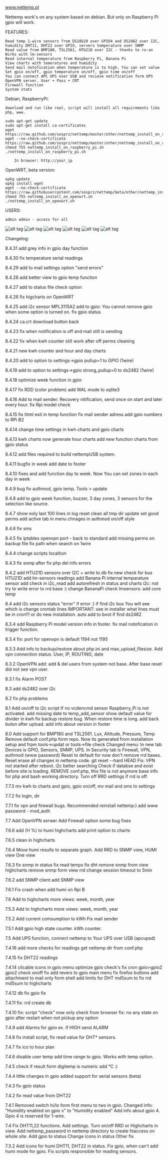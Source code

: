 www.nettemp.pl

Nettemp work's on any system based on debian. But only on Raspberry Pi gpio will work.

FEATURES:

    Read temp 1-wire sensors from DS18b20 over GPIO4 and DS2482 over I2C, humidity DHT11, DHT22 over GPIO, servers temperature over SNMP
    Read value from BMP180, TSL2561, HTU21D over I2C - thanks to ro-an
    Wirks with lm-sensors
    Read internal temperature from Raspberry Pi, Banana Pi
    View charts with temeratures and humidity
    Send mail notofication when temperature is to high, You can set value
    Set gpio on/off, gpio temperature on/off, gpio time on/off
    You can connect APC UPS over USB and recieve notification form UPS
    OpenVPN server. User + Pass + CRT
    Firewall function
    System stats



Debian, RaspberryPi:

	download and run like root, script will install all requirements like php, www.
	
	sudo apt-get update
	sudo apt-get install ca-certificates
	wget https://raw.github.com/sosprz/nettemp/master/other/nettemp_install_on_raspberry_pi.sh
	wget --no-check-certificate https://raw.github.com/sosprz/nettemp/master/other/nettemp_install_on_raspberry_pi.sh
	chmod 755 nettemp_install_on_raspberry_pi.sh
	./nettemp_install_on_raspberry_pi.sh
    
    	In browser: http://your_ip

OpenWRT, beta version:
	
	opkg update
	opkg install wget
	wget --no-check-certificate https://raw.githubusercontent.com/sosprz/nettemp/beta/other/nettemp_install_on_openwrt.sh
	chmod 755 nettemp_install_on_openwrt.sh
	./nettemp_install_on_openwrt.sh

USERS:

	admin admin - access for all

![alt tag](https://raw.github.com/sosprz/nettemp/beta/media/demo/2nettemp_view.jpg)
![alt tag](https://raw.github.com/sosprz/nettemp/beta/media/demo/1nettemp_status.jpg)
![alt tag](https://raw.github.com/sosprz/nettemp/beta/media/demo/3nettemp_snmp.jpg)
![alt tag](https://raw.github.com/sosprz/nettemp/beta/media/demo/4nettemp_sensors.jpg)
![alt tag](https://raw.github.com/sosprz/nettemp/beta/media/demo/5nettemp_tools.jpg)
![alt tag](https://raw.github.com/sosprz/nettemp/beta/media/demo/6nettemp_gpio.jpg)


Changelog:

8.4.31
add grey info in gpio day function

8.4.30
fix temperature serial readings

8.4.29
add to mail settings option "send errors"

8.4.28
add better view to gpio temp function

8.4.27
add to status file check option

8.4.26
fix higcharts on OpenWRT

8.4.25
add i2c sensor MPL3115A2
add to gpio: You cannot remove gpio when some option is turned on.
fix gpio status

8.4.24
ca.crt download button back

8.4.23
fix when notification is off and mail still is sending

8.4.22
fix when kwh counter still work after off
perms cleaning

8.4.21
new kwh counter and hour and day charts

8.4.20
add to option to settings->gpio pullup=1 to GPIO (1wire)

8.4.19
add to option to settings->gpio strong_pullup=0 to ds2482 (1wire)

8.4.18
optimize week function in gpio

8.4.17
fix RDD (color problem)
add WAL mode to sqlite3

8.4.16
Add to mail sender: Recovery nitification, send once on start and later every hour.
fix Rpi model check

8.4.15
fix html exit in temp function
fix mail sender adress
add gpio numbers to RPi B2

8.4.14
change time settings in kwh charts and gpio charts 

8.4.13
kwh charts now generate hour charts
add new function charts from gpio status

8.4.12
add files required to build nettempUSB system.

8.4.11
bugfix in week
add date to footer

8.4.10
fixes and add function day to week. Now You can set zones in each day in week 

8.4.9
bug fix authmod, gpio temp. Tools > update

8.4.8
add to gpio week function, buzzer, 3 day zones, 3 sensors for the selection like source.

8.4.7
show noly last 100 lines in log
reset clean all tmp dir
update set good perms
add active tab in menu
chnages in authmod on/off style


8.4.6
fix sms

8.4.5
fix iptables openvpn port - back to standard
add missing perms on backup file
fix path when search on 1wire

8.4.4
change scripts localtion

8.4.3
fix snmp after fix php
del info errors

8.4.2
add HTU21D sensors over I2C + write to db fix
new check for bus HTU21D
add lm-sensors readings 
add Banana Pi internal temparature sensor
add check in i2c_read
add autorefresh in status and charts
i2c: not try to write error to rrd base :) 
change BananaPi check
lmsensors: add core temp

8.4
add i2c sensors status "error" if error :)
if find i2c bus You will see which is 
change crontab lines IMPORTANT: see in installer what lines must be in cron!!! or do new installation.
auto add to boot if find ds2482

8.3.4
add Raspberry Pi model version info in footer.
fix mail notofication in trigger function.

8.3.4
fix: port for openvpn is default 1194 not 1195

8.3.3
Add info to backup/restore about php.ini and max_upload_filesize.
Add vpn connection status. User, IP, ROUTING, date

8.3.2
OpenVPN add: add & del users from system not base. After base reset did not see vpn user.

8.3.1
fix Alarm POST 

8.3
add ds2482 over i2c

8.2
fix php problems

8.1
Add on/off to i2c script
If no vcdencmd sensor Raspberry_Pi is not activated.
add missing date to temp_add_sensor
show default value for divider in kwh
fix backup restore bug. When restore time is long. 
add back buton after upload.
add info about version in footer

8.0
Add support for BMP180 and TSL2561. Lux, Altitude, Pressure, Temp
Remove default conf.php form repo. Now its generated from installation setup and frpm tools->updat or tools->file check
Changed menu: In new tab Devices is GPIO, Sensors, SNMP, UPS. In Security tab is Firewall, VPN, authmod (www password)
Reset to default for now don't remove rrd bases.
Reset erase all changes in nettemp code. git reset --hard HEAD
Fix: VPN not started after reboot.
i2c better searching
Check if databse and exist before site is loading.
REMOVE conf.php, this file is not anymore base info for php and bash working directory.
Turn off RRD settings if rrd is off.

7.7.3
mv kwh to charts and gpio, gpio on/off, mv mail and sms to settings

7.7.2
fix login, dir

7.7.1
fix vpn and firewall bugs. Recommended reinstall nettemp:)
add www password - mod_auth

7.7
Add OpenVPN serwer
Add Firewall option
some bug fixes

7.6.6
add (H %) to humi highcharts
add print option to charts

7.6.5
clean in highcharts

7.6.4
Move humi results to separate graph.
Add RRD to SNMP view, HUMI view
One view 

7.6.3
fix snmp in status
fix read temps
fix dht
remove snmp from view highcharts
remove snmp form view rrd
change session timeout to 5min

7.6.2
add SNMP client
add SNMP view

7.6.1
Fix crash when add humi on Rpi B

7.6 
Add to highcharts more views: week, month, year

7.5.3
Add to highcharts more views: week, month, year

7.5.2
Add current comsumption to kWh
Fix mail sender

7.5.1
Add gpio high state counter. kWh counter.

7.5
Add UPS function, connect nettemp to Your UPS over USB (apcupsd)

7.4.16
add more checks for readings
get nettemp dir from conf.php

7.4.15
fix DHT22 readings

7.4.14
clicable icons in gpio menu
optimize gpio check's
fix cron gpio>gpio2
gpio2 check onoff fix
add revers to gpio main menu 
fix firefox buttons
add attachment to mail only form shell
add limits for DHT
md5sum to fix rrd
md5sum to highcharts

7.4.12
db fix
gpio fix

7.4.11
fix: rrd create db 

7.4.10
fix: script "check" now only check from browser 
fix: no any state on gpio after restart when not pickup any option

7.4.9
add Alarms for gpio ex. if HIGH send ALARM

7.4.8
fix install script, fix read value for DHT* sensors.

7.4.7
fix ico to hour plan

7.4.6
disable user temp
add time range to gpio. Works with temp option.

7.4.5
check if result form digitemp is numeric
add &deg;C  :)

7.4.4
little changes in gpio
added support for serial sensors (beta)

7.4.3
fix gpio status

7.4.2
fix read value from DHT22

7.4.1
Removed switch hi/lo form first menu to two in gpio.
Changed info: "Humidity enabled on gpio x" to "Humidity enabled"
Add info about gpio 4. Gpio 4 is reserved for 1-wire.

7.4
Fix DHT11,22 functions.
Add settings.
Turn on/off RRD or Highcharts in view. 
Add nettemp_password in nettemp directory to create htaccess on whole site.
Add gpio to status
Change icons in status
Other fix

7.3.2
Add icons for humi DHT11, DHT22 in status.
Fix gpio, when can't add humi mode for gpio.
Fix scripts responsible for reading sensors.
